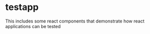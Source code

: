 # testapp
 This includes some react components that demonstrate how react applications can be tested

